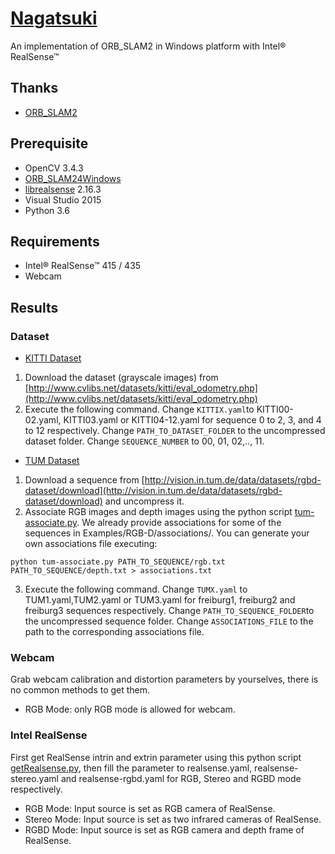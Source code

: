 # [Nagatsuki](https://panepo.github.io/Nagatsuki/)

An implementation of ORB_SLAM2 in Windows platform with Intel® RealSense™

## Thanks

* [ORB_SLAM2](https://github.com/raulmur/ORB_SLAM2)

## Prerequisite

* OpenCV 3.4.3
* [ORB_SLAM24Windows](https://github.com/phdsky/ORBSLAM24Windows)
* [librealsense](https://github.com/IntelRealSense/librealsense) 2.16.3
* Visual Studio 2015
* Python 3.6

## Requirements

* Intel® RealSense™ 415 / 435
* Webcam

## Results

### Dataset

* [KITTI Dataset](http://www.cvlibs.net/datasets/kitti/eval_odometry.php)

1. Download the dataset (grayscale images) from [http://www.cvlibs.net/datasets/kitti/eval_odometry.php](http://www.cvlibs.net/datasets/kitti/eval_odometry.php)
2. Execute the following command. Change `KITTIX.yaml`to KITTI00-02.yaml, KITTI03.yaml or KITTI04-12.yaml for sequence 0 to 2, 3, and 4 to 12 respectively. Change `PATH_TO_DATASET_FOLDER` to the uncompressed dataset folder. Change `SEQUENCE_NUMBER` to 00, 01, 02,.., 11.

* [TUM Dataset](http://vision.in.tum.de/data/datasets/rgbd-dataset/download)

1. Download a sequence from [http://vision.in.tum.de/data/datasets/rgbd-dataset/download](http://vision.in.tum.de/data/datasets/rgbd-dataset/download) and uncompress it.
2. Associate RGB images and depth images using the python script [tum-associate.py](https://github.com/Panepo/Nagatsuki/blob/master/Scripts/tum-associate.py). We already provide associations for some of the sequences in Examples/RGB-D/associations/. You can generate your own associations file executing:
```
python tum-associate.py PATH_TO_SEQUENCE/rgb.txt PATH_TO_SEQUENCE/depth.txt > associations.txt
```
3. Execute the following command. Change `TUMX.yaml` to TUM1.yaml,TUM2.yaml or TUM3.yaml for freiburg1, freiburg2 and freiburg3 sequences respectively. Change `PATH_TO_SEQUENCE_FOLDER`to the uncompressed sequence folder. Change `ASSOCIATIONS_FILE` to the path to the corresponding associations file.

### Webcam

Grab webcam calibration and distortion parameters by yourselves, there is no common methods to get them.

* RGB Mode: only RGB mode is allowed for webcam.

### Intel RealSense

First get RealSense intrin and extrin parameter using this python script [getRealsense.py](https://github.com/Panepo/Nagatsuki/blob/master/Scripts/getRealsense.py), then fill the parameter to realsense.yaml, realsense-stereo.yaml and realsense-rgbd.yaml for RGB, Stereo and RGBD mode respectively.

* RGB Mode: Input source is set as RGB camera of RealSense.
* Stereo Mode: Input source is set as two infrared cameras of RealSense.
* RGBD Mode: Input source is set as RGB camera and depth frame of RealSense.
